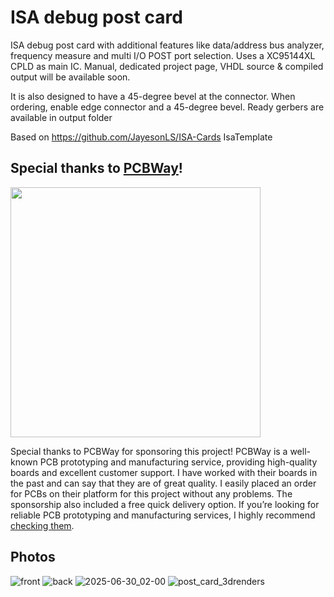 # ISA debug post card
ISA debug post card with additional features like data/address bus analyzer, frequency measure and multi I/O POST port selection. Uses a XC95144XL CPLD as main IC. Manual, dedicated project page, VHDL source & compiled output will be available soon.

It is also designed to have a 45-degree bevel at the connector. When ordering, enable edge connector and a 45-degree bevel. Ready gerbers are available in output folder

Based on https://github.com/JayesonLS/ISA-Cards IsaTemplate

## Special thanks to [PCBWay](https://www.pcbway.com)!
[<img src="https://github.com/user-attachments/assets/9c270085-e667-4e85-bc4e-80821a971aca" width="400">](https://www.pcbway.com)

Special thanks to PCBWay for sponsoring this project! PCBWay is a well-known PCB prototyping and manufacturing service, providing high-quality boards and excellent customer support. I have worked with their boards in the past and can say that they are of great quality. I easily placed an order for PCBs on their platform for this project without any problems. The sponsorship also included a free quick delivery option. If you’re looking for reliable PCB prototyping and manufacturing services, I highly recommend [checking them](https://www.pcbway.com).

## Photos
![front](https://github.com/user-attachments/assets/3515c637-5db6-4143-a0da-08a76c8d8502)
![back](https://github.com/user-attachments/assets/a3da3495-0085-4800-bfa7-d8fbb2fa9aac)
![2025-06-30_02-00](https://github.com/user-attachments/assets/35a95fff-71eb-400f-bdee-b23002f268e9)
![post_card_3drenders](https://github.com/user-attachments/assets/836f8e1b-4ffd-4de2-9dc2-4cfa6f8d11cc)

